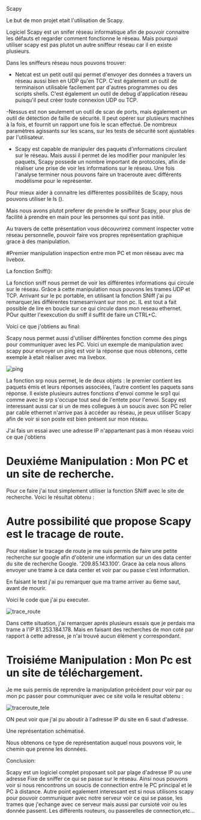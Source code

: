 Scapy

Le but de mon projet etait l'utilisation de Scapy.

Logiciel Scapy est un snifer réseau informatique afin de pouvoir connaitre les défauts et regarder comment fonctionne le réseau.
Mais pourquoi utiliser scapy est pas plutot un autre sniffeur réseau car il en existe plusieurs.

Dans les sniffeurs réseau nous pouvons trouver:

- Netcat est un petit outil qui permet d'envoyer des données a travers un réseau aussi bien en UDP qu'en TCP. C'est également un outil de terminaison
utilisable facilement par d'autres programmes ou des scripts shells.
C'est également un outil de debug d'application réseau puisqu'il peut créer toute connexion UDP ou TCP.

-Nessus est non seulement un outil de scan de ports, mais également un outil de détection de faille de sécurité.
Il peut opérer sur plusieurs machines à la fois, et fournit un rapport une fois le scan effectué.
De nombreux paramètres agissants sur les scans, sur les tests de sécurité sont ajustables par l'utilisateur.

- Scapy est capable de manipuler des paquets d'informations circulant sur le réseau. Mais aussi il permet de les modifier  pour manipuler les paquets,
Scapy possede un nombre important de protocoles, afin de réaliser une prise de voir les informations sur le réseau.
Une fois l'analyse terminer nous pouvons faire un traceroute avec différents modélisme pour le représenter.

Pour mieux aider à connaitre les différentes possibilités de Scapy, nous pouvons utiliser le ls ().

Mais nous avons plutot preferer de prendre le sniffeur Scapy, pour plus de facilité à prendre en main pour les personnes qui sont pas initié.

Au travers de cette présentation vous découvrirez comment inspecter votre réseau personnelle, pouvoir faire vos propres représentation graphique grace à des manipulation.


#Premier manipulation inspection entre mon PC et mon réseau avec ma livebox.

La fonction Sniff():

La fonction sniff nous permet de voir les différentes informations qui circule sur le réseau. Grâce à cette manipulation nous pouvons les trames UDP et TCP.
Arrivant sur le pc portable, en utilisant la fonction SNiff j'ai pu remarquer,les différentes tramesarrivant sur mon pc.
IL est tout a fait possible de lire en boucle sur ce qui circule dans mon reseau ethernet. POur quitter l'exexcution du sniff il suffit de faire un CTRL+C.

Voici ce que j'obtiens au final:





Scapy nous permet aussi d'utiliser différentes fonction comme des pings pour communiquer avec les PC.
 Voici un exemple de manipulation avec scapy pour envoyer un ping est voir la réponse que nous obtenons, cette exemple à etait réaliser avec ma livebox.


![ping](https://cloud.githubusercontent.com/assets/15108010/12550382/a8f760c8-c363-11e5-8f4e-861faa704997.png)

La fonction srp nous permet, le de deux objets : le premier contient les paquets émis et leurs réponses associées, l'autre contient les paquets sans réponse.
Il existe plusieurs autres fonctions d'envoi comme le srp1 qui comme avec le srp s'occupe tout seul de l'entete pour l'envoi.
Scapy est interessant aussi car si un de mes collegues à un soucis avec son PC relier par cable ethernet n'arrive pas à accéder au réseau,
je peux utiliser Scapy afin de voir si son poste est bien présent sur mon réseau.

J'ai fais un essai avec une adresse IP n'appartenant pas à mon réseau voici ce que  j'obtiens

# Deuxiéme Manipulation : Mon PC et un site de recherche.

Pour ce faire j'ai tout simplement utiliser la fonction SNiff avec le site de recherche. Voici le résultat obtenu :





# Autre possibilité que propose Scapy est le tracage de route. 
Pour réaliser le tracage de route je me suis permis de faire une petite recherche sur google afin d'obtenir une information sur un des data center du site de recherche Google.
'209.85.143.100'. Grace àa cela nous allons envoyer une trame à ce data center et voir par ou passe c'est information.

En faisant le test j'ai pu remarquer que ma trame arriver au 6eme saut, avant de mourir.

Voici le code que j'ai pu executer.



![trace_route](https://cloud.githubusercontent.com/assets/15108010/12550432/003e3366-c364-11e5-9f4f-06b03f43663d.png)


Dans cette situation, j'ai remarquer aprés plusieurs essais que je perdais ma trame a l'IP 81.253.184.178. Mais en faisant des recherches de mon coté par rapport à cette adresse, je n'ai trouvé aucun élément y correspondant.

# Troisiéme Manipulation : Mon Pc est un site de téléchargement.
Je me suis permis de reprendre la manipulation précédent pour voir par ou mon pc passer pour communiquer avec ce site voila le resultat obtenu :



![traceroute_tele](https://cloud.githubusercontent.com/assets/15108010/12550218/89b6ca4c-c362-11e5-9bc0-1395f4b613de.png)

ON peut voir que j'ai pu aboutir à l'adresse IP du site en 6 saut d'adresse.

Une représentation  schématisé.


Nous obtenons ce type de représentation auquel nous pouvons voir, le chemin que prenne les données.

Conclusion:

Scapy est un logiciel complet proposant soit par plage d'adresse IP ou une adresse Fixe de sniffer ce qui se passe sur le réseau.
Ainsi nous pouvons voir si nous rencontrons un soucis de connection entre le PC principal et le PC à distance.
Autre point egalement interessant est si nous utilisons scapy pour pouvoir communiquer avec notre serveur voir ce qui se passe,
les trames que j'echange avec ce serveur mais aussi par cursioté voir ou les donnée passent. Les différents routeurs, ou passerelles de connection,etc...
